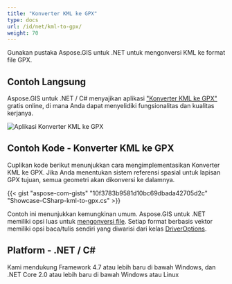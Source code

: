 ```yaml
---
title: "Konverter KML ke GPX"
type: docs
url: /id/net/kml-to-gpx/
weight: 70
---
```


Gunakan pustaka Aspose.GIS untuk .NET untuk mengonversi KML ke format file GPX.

## **Contoh Langsung**

Aspose.GIS untuk .NET / C# menyajikan aplikasi ["Konverter KML ke GPX"](https://products.aspose.app/gis/conversion/kml-to-gpx) gratis online, di mana Anda dapat menyelidiki fungsionalitas dan kualitas kerjanya.

![Aplikasi Konverter KML ke GPX](conversion.png)

## **Contoh Kode - Konverter KML ke GPX**

Cuplikan kode berikut menunjukkan cara mengimplementasikan Konverter KML ke GPX. Jika Anda menentukan sistem referensi spasial untuk lapisan GPX tujuan, semua geometri akan dikonversi ke dalamnya. 

{{< gist "aspose-com-gists" "10f3783b9581d10bc69dbada42705d2c" "Showcase-CSharp-kml-to-gpx.cs" >}}

Contoh ini menunjukkan kemungkinan umum. Aspose.GIS untuk .NET memiliki opsi luas untuk [mengonversi file](https://docs.aspose.com/gis/net/vector-layers/). Setiap format berbasis vektor memiliki opsi baca/tulis sendiri yang diwarisi dari kelas [DriverOptions](https://reference.aspose.com/gis/net/aspose.gis/driveroptions).

## **Platform - .NET / C#**

Kami mendukung Framework 4.7 atau lebih baru di bawah Windows, dan .NET Core 2.0 atau lebih baru di bawah Windows atau Linux
